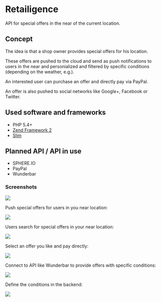 # Retailigence

API for special offers in the near of the current location.

## Concept ##

The idea is that a shop owner provides special offers for his location.

These offers are pushed to the cloud and send as push notifications to users in the near and personialized and filtered by specific conditions (depending on the weather, e.g.).

An interested user can purchase an offer and directly pay via PayPal.

An offer is also pushed to social networks like Google+, Facebook or Twitter.

## Used software and frameworks ##

* PHP 5.4+
* [Zend Framework 2](http://framework.zend.com/)
* [Slim](http://www.slimframework.com/)

## Planned API / API in use ##

* SPHERE.IO
* PayPal
* Wunderbar

### Screenshots ###

![](https://raw.githubusercontent.com/mkloubert-mayersche/Retailigence/master/concept/retailigence_landingpage.jpg)

Push special offers for users in you near location:

![](https://github.com/mkloubert-mayersche/Retailigence/blob/master/concept/offers.jpg)

Users search for special offers in your near location:

![](https://raw.githubusercontent.com/mkloubert-mayersche/Retailigence/master/concept/Introducing_1of2.jpg)

Select an offer you like and pay directly:

![](https://raw.githubusercontent.com/mkloubert-mayersche/Retailigence/master/concept/Introducing_2of2.jpg)

Connect to API like Wunderbar to provide offers with specific conditions:

![](https://github.com/mkloubert-mayersche/Retailigence/blob/master/concept/Retailigence_Wunderbar.jpg)

Define the conditions in the backend:

![](https://github.com/mkloubert-mayersche/Retailigence/blob/master/concept/offers_with_API.jpg)

